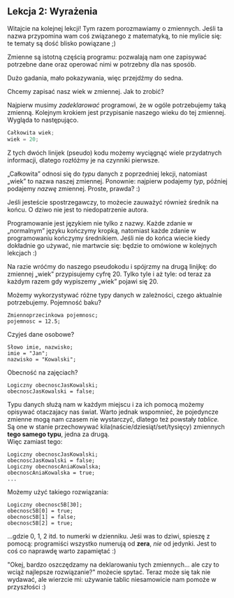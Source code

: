 <h2>Lekcja 2: Wyrażenia</h2>

Witajcie na kolejnej lekcji! Tym razem porozmawiamy o zmiennych. Jeśli ta nazwa przypomina wam coś związanego z matematyką, to nie mylicie się: te tematy są dość blisko powiązane ;)

Zmienne są istotną częścią programu: pozwalają nam one zapisywać potrzebne dane oraz operować nimi w potrzebny dla nas sposób.

Dużo gadania, mało pokazywania, więc przejdźmy do sedna.

Chcemy zapisać nasz wiek w zmiennej. Jak to zrobić?

Najpierw musimy *zadeklarować* programowi, że w ogóle potrzebujemy taką zmienną. Kolejnym krokiem jest przypisanie naszego wieku do tej zmiennej. Wygląda to następująco.

```c
Całkowita wiek;
wiek = 20;
```

Z tych dwóch linijek (pseudo) kodu możemy wyciągnąć wiele przydatnych informacji, dlatego rozłóżmy je na czynniki pierwsze.

„Całkowita” odnosi się do *typu* danych z poprzedniej lekcji, natomiast „wiek” to nazwa naszej zmiennej. Ponownie: najpierw podajemy *typ*, później podajemy *nazwę* zmiennej. Proste, prawda? :)

Jeśli jesteście spostrzegawczy, to możecie zauważyć również średnik na końcu. O dziwo nie jest to niedopatrzenie autora.

Programowanie jest językiem nie tylko z nazwy. Każde zdanie w „normalnym” języku kończymy kropką, natomiast każde zdanie w programowaniu kończymy średnikiem. Jeśli nie do końca wiecie kiedy dokładnie go używać, nie martwcie się: będzie to omówione w kolejnych lekcjach :)

Na razie wróćmy do naszego pseudokodu i spójrzmy na drugą linijkę: do zmiennej „wiek” przypisujemy cyfrę 20. Tylko tyle i aż tyle: od teraz za każdym razem gdy wypiszemy „wiek” pojawi się 20.

Możemy wykorzystywać różne typy danych w zależności, czego aktualnie potrzebujemy. Pojemność baku?

```
Zmiennoprzecinkowa pojemnosc;
pojemnosc = 12.5;
```

Czyjeś dane osobowe?

```
Słowo imie, nazwisko;
imie = "Jan";
nazwisko = "Kowalski";
```

Obecność na zajęciach?

```
Logiczny obecnoscJasKowalski;
obecnoscJasKowalski = false;
```

Typu danych służą nam w każdym miejscu i za ich pomocą możemy opisywać otaczajacy nas świat. Warto jednak wspomnieć, że pojedyncze zmienne mogą nam czasem nie wystarczyć, dlatego też powstały *tablice.* Są one w stanie przechowywać kila(naście/dziesiąt/set/tysięcy) zmiennych **tego samego typu**, jedna za drugą.<br/>
Więc zamiast tego:
```
Logiczny obecnoscJasKowalski;
obecnoscJasKowalski = false;
Logiczny obecnoscAniaKowalska;
obecnoscAniaKowalska = true;
...
```

Możemy użyć takiego rozwiązania:
```
Logiczny obecnosc5B[30];
obecnosc5B[0] = true;
obecnosc5B[1] = false;
obecnosc5B[2] = true;
```

...gdzie 0, 1, 2 itd. to numerki w dzienniku. Jeśi was to dziwi, spieszę z pomocą: programiści wszystko numerują od **zera**, *nie* od jedynki. Jest to coś co naprawdę warto zapamiętać :)

"Okej, bardzo oszczędzamy na deklarowaniu tych zmiennych... ale czy to wciąż najlepsze rozwiązanie?" możecie spytać.
Teraz może się tak nie wydawać, ale wierzcie mi: używanie tablic niesamowicie nam pomoże w przyszłości :)
